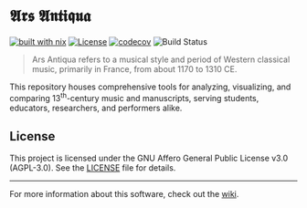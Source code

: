 # 𝕬𝖗𝖘 𝕬𝖓𝖙𝖎𝖖𝖚𝖆
[![built with nix](https://img.shields.io/static/v1?logo=nixos&logoColor=white&label=&message=Built%20with%20Nix&color=41439a)](https://img.shields.io/static/v1?logo=nixos&logoColor=white&label=&message=Built%20with%20Nix&color=41439a)
[![License](https://img.shields.io/github/license/21CSM/ars-antiqua.svg)](LICENSE)
[![codecov](https://codecov.io/gh/21CSM/ars-antiqua/develop-firebase/main/graph/badge.svg)](https://codecov.io/gh/21CSM/ars-antiqua)
![Build Status](https://github.com/21CSM/ars-antiqua/actions/workflows/build.yml/badge.svg)




> Ars Antiqua refers to a musical style and period of Western classical music, primarily in France, from about 1170 to 1310 CE.

This repository houses comprehensive tools for analyzing, visualizing, and comparing 13<sup>th</sup>-century music and manuscripts, serving students, educators, researchers, and performers alike.

## License

This project is licensed under the GNU Affero General Public License v3.0 (AGPL-3.0). See the [LICENSE](LICENSE) file for details.

---

For more information about this software, check out the [wiki].


[wiki]: https://github.com/21CSM/ars-antiqua/wiki